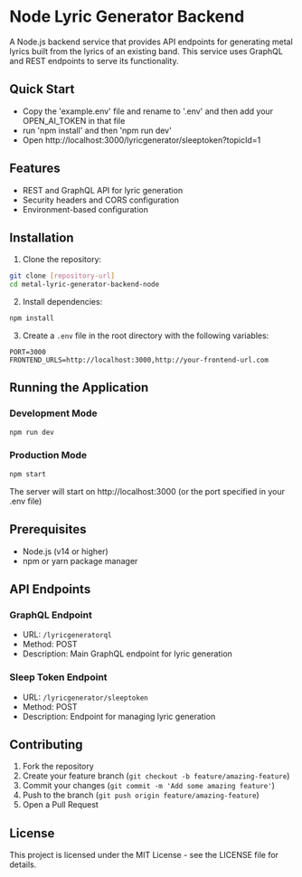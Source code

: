 # Node Lyric Generator Backend

A Node.js backend service that provides API endpoints for generating metal lyrics built from the lyrics of an existing band. This service uses GraphQL and REST endpoints to serve its functionality.

## Quick Start
- Copy the 'example.env' file and rename to '.env' and then add your OPEN_AI_TOKEN in that file
- run 'npm install' and then 'npm run dev'
- Open http://localhost:3000/lyricgenerator/sleeptoken?topicId=1


## Features

- REST and GraphQL API for lyric generation
- Security headers and CORS configuration
- Environment-based configuration


## Installation

1. Clone the repository:
```bash
git clone [repository-url]
cd metal-lyric-generator-backend-node
```

2. Install dependencies:
```bash
npm install
```

3. Create a `.env` file in the root directory with the following variables:
```env
PORT=3000
FRONTEND_URLS=http://localhost:3000,http://your-frontend-url.com
```

## Running the Application

### Development Mode
```bash
npm run dev
```

### Production Mode
```bash
npm start
```

The server will start on http://localhost:3000 (or the port specified in your .env file)


## Prerequisites

- Node.js (v14 or higher)
- npm or yarn package manager

## API Endpoints

### GraphQL Endpoint
- URL: `/lyricgeneratorql`
- Method: POST
- Description: Main GraphQL endpoint for lyric generation

### Sleep Token Endpoint
- URL: `/lyricgenerator/sleeptoken`
- Method: POST
- Description: Endpoint for managing lyric generation


## Contributing

1. Fork the repository
2. Create your feature branch (`git checkout -b feature/amazing-feature`)
3. Commit your changes (`git commit -m 'Add some amazing feature'`)
4. Push to the branch (`git push origin feature/amazing-feature`)
5. Open a Pull Request

## License

This project is licensed under the MIT License - see the LICENSE file for details. 